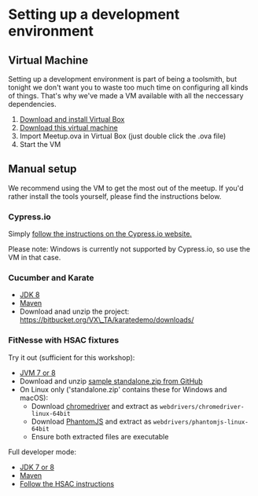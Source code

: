 # Setting up a development environment

## Virtual Machine

Setting up a development environment is part of being a toolsmith, but tonight we don't want you to waste too much time on configuring all kinds of things. That's why we've made a VM available with all the neccessary dependencies.

1. [Download and install Virtual Box](https://www.virtualbox.org/wiki/Downloads)
2. [Download this virtual machine](https://drive.google.com/open?id=0B0n8qSqjK9ZvSWV5Vk9XSHE0VUE)
3. Import Meetup.ova in Virtual Box \(just double click the .ova file\)
4. Start the VM

## Manual setup

We recommend using the VM to get the most out of the meetup. If you'd rather install the tools yourself, please find the instructions below.

### Cypress.io

Simply [follow the instructions on the Cypress.io website.](https://docs.cypress.io/docs/installing-and-running)

Please note: Windows is currently not supported by Cypress.io, so use the VM in that case.

### Cucumber and Karate

* [JDK 8](http://www.oracle.com/technetwork/java/javase/downloads/jdk8-downloads-2133151.html)
* [Maven](https://maven.apache.org/guides/getting-started/maven-in-five-minutes.html)
* Download anad unzip the project: https://bitbucket.org/VX\_TA/karatedemo/downloads/

### FitNesse with HSAC fixtures

Try it out \(sufficient for this workshop\):

* [JVM 7 or 8](http://www.oracle.com/technetwork/java/javase/downloads/jre8-downloads-2133155.html)
* Download and unzip [sample standalone.zip from GitHub](https://github.com/fhoeben/sample-fitnesse-project/releases/tag/test-tooling-0.1)
* On Linux only ('standalone.zip' contains these for Windows and macOS):
  * Download [chromedriver](http://chromedriver.storage.googleapis.com/2.29/chromedriver_linux64.zip) and extract as `webdrivers/chromedriver-linux-64bit`
  * Download [PhantomJS](https://bitbucket.org/ariya/phantomjs/downloads/phantomjs-2.1.1-linux-x86_64.tar.bz2) and extract as `webdrivers/phantomjs-linux-64bit`
  * Ensure both extracted files are executable

Full developer mode:

* [JDK 7 or 8](http://www.oracle.com/technetwork/java/javase/downloads/jdk8-downloads-2133151.html)
* [Maven](https://maven.apache.org/guides/getting-started/maven-in-five-minutes.html)
* [Follow the HSAC instructions](https://github.com/fhoeben/hsac-fitnesse-fixtures#to-create-your-own-test-project)


